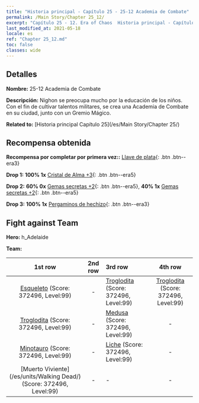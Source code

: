 ```yaml
---
title: "Historia principal - Capítulo 25 - 25-12 Academia de Combate"
permalink: /Main Story/Chapter 25_12/
excerpt: "Capítulo 25 - 12. Era of Chaos  Historia principal - Capítulo 25_12. 25-12 Academia de Combate"
last_modified_at: 2021-05-18
locale: es
ref: "Chapter 25_12.md"
toc: false
classes: wide
---
```


## Detalles

 **Nombre:** 25-12 Academia de Combate

 **Descripción:** Nighon se preocupa mucho por la educación de los niños. Con el fin de cultivar talentos militares, se crea una Academia de Combate en su ciudad, junto con un Gremio Mágico.

 **Related to:** [Historia principal Capítulo 25](/es/Main Story/Chapter 25/)

## Recompensa obtenida

 **Recompensa por completar por primera vez::** [Llave de plata](/ItemsES/con_693/){: .btn .btn--era3}

 **Drop 1:** **100% 1x** [Cristal de Alma +3](/ItemsES/mat_87/){: .btn .btn--era5}

 **Drop 2:** **60% 0x** [Gemas secretas +2](/ItemsES/mat_79/){: .btn .btn--era5}, **40% 1x** [Gemas secretas +2](/ItemsES/mat_79/){: .btn .btn--era5}

 **Drop 3:** **100% 1x** [Pergaminos de hechizo](/ItemsES/con_694/){: .btn .btn--era3}


## Fight against Team
 **Hero:** h_Adelaide

 **Team:**


  | 1st row | 2nd row | 3rd row | 4th row |
  |:----:|:----:|:----|:----:|
  | [Esqueleto](/es/units/Skeleton/) (Score: 372496, Level:99)  | - | [Troglodita](/es/units/Troglodyte/) (Score: 372496, Level:99)  | [Troglodita](/es/units/Troglodyte/) (Score: 372496, Level:99)  |
  | [Troglodita](/es/units/Troglodyte/) (Score: 372496, Level:99)  | - | [Medusa](/es/units/Medusa/) (Score: 372496, Level:99)  | - |
  | [Minotauro](/es/units/Minotaur/) (Score: 372496, Level:99)  | - | [Liche](/es/units/Lich/) (Score: 372496, Level:99)  | - |
  | [Muerto Viviente](/es/units/Walking Dead/) (Score: 372496, Level:99)  | - | - | - |


